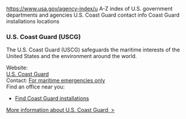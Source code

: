 

https://www.usa.gov/agency-index/u
A-Z index of U.S. government departments and agencies
U.S. Coast Guard contact info
Coast Guard installations locations


### U.S. Coast Guard (USCG)

The U.S. Coast Guard (USCG) safeguards the maritime interests of the United States and the environment around the world.

Website:  
[U.S. Coast Guard](https://www.uscg.mil/)  
Contact: [For maritime emergencies only](https://www.uscg.mil/contact/)  
Find an office near you:  
* [Find Coast Guard installations](https://www.uscg.mil/Units/Coast-Guard-A-to-Z/)

[More information about U.S. Coast Guard  >](https://www.usa.gov/agencies/u-s-coast-guard)
